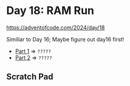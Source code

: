 # Day 18: RAM Run
https://adventofcode.com/2024/day/18

Similiar to Day 16; Maybe figure out day16 first!

* [Part 1](./part1.py) => `?????`
* [Part 2](./part2.py) => `?????`

## Scratch Pad
